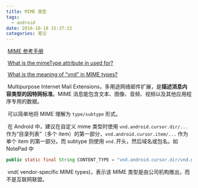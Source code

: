 ```yaml
---
title: MIME 类型
tags:
  - android
date: 2016-10-18 15:37:22
categories: 笔记
---
```


​	[MIME 参考手册](http://www.w3school.com.cn/media/media_mimeref.asp)

​	[What is the mimeType attribute in  used for?](https://stackoverflow.com/questions/7157129/what-is-the-mimetype-attribute-in-data-used-for)

​	[What is the meaning of “vnd” in MIME types?](https://stackoverflow.com/questions/5351093/what-is-the-meaning-of-vnd-in-mime-types)

​	Multipurpose Internet Mail Extensions，多用途网络邮件扩展，是**描述消息内容类型的因特网标准**。MIME 消息能包含文本、图像、音频、视频以及其他应用程序专用的数据。

​	可以简单地将 MIME 理解为 `type/subtype` 形式。

​	在 Android 中，建议在自定义 mime 类型时使用 `vnd.android.cursor.dir/...`作为“目录列表”（多个 item）的第一部分，`vnd.android.cursor.item/...` 作为单个 item 的第一部分。而 subtype 则使用 `vnd.`开头，然后域名或包名。如 NotePad 中

```java
public static final String CONTENT_TYPE = "vnd.android.cursor.dir/vnd.google.note";
```

​	vnd( vendor-specific MIME types)，表示该 MIME 类型是由公司机构推出，而不是互联网联盟。
